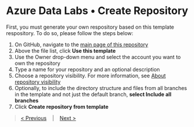 # Azure Data Labs • Create Repository

First, you must generate your own respository based on this template respository. To do so, please follow the steps below:

1. On GitHub, navigate to the [main page of this repository](https://github.com/microsoft/azure-labs-data)
2. Above the file list, click **Use this template**
3. Use the Owner drop-down menu and select the account you want to own the repository
4. Type a name for your repository and an optional description
5. Choose a repository visibility. For more information, see [About repository visibility](https://docs.github.com/en/repositories/creating-and-managing-repositories/about-repositories)
6. Optionally, to include the directory structure and files from all branches in the template and not just the default branch, **select Include all branches**
7. Click **Create repository from template**

>[< Previous](./adl-prerequisited.md) &nbsp;&nbsp; | &nbsp;&nbsp; 
>[Next >](./adl-serviceprincipal.md)
